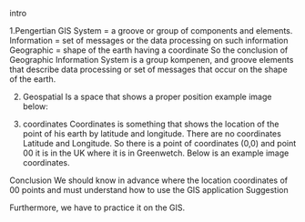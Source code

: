 
intro
 
1.Pengertian GIS
System = a groove or group of components and elements.
Information = set of messages or the data processing on such information
Geographic = shape of the earth having a coordinate
So the conclusion of Geographic Information System is a group kompenen, and groove elements that describe data processing or set of messages that occur on the shape of the earth.
 
2. Geospatial
Is a space that shows a proper position
example image below:

 
 








3. coordinates
Coordinates is something that shows the location of the point of his earth by latitude and longitude. There are no coordinates Latitude and Longitude.
So there is a point of coordinates (0,0) and point 00 it is in the UK where it is in Greenwetch. Below is an example image coordinates.
  


 
  
Conclusion
We should know in advance where the location coordinates of 00 points and must understand how to use the GIS application
Suggestion
 
Furthermore, we have to practice it on the GIS.
